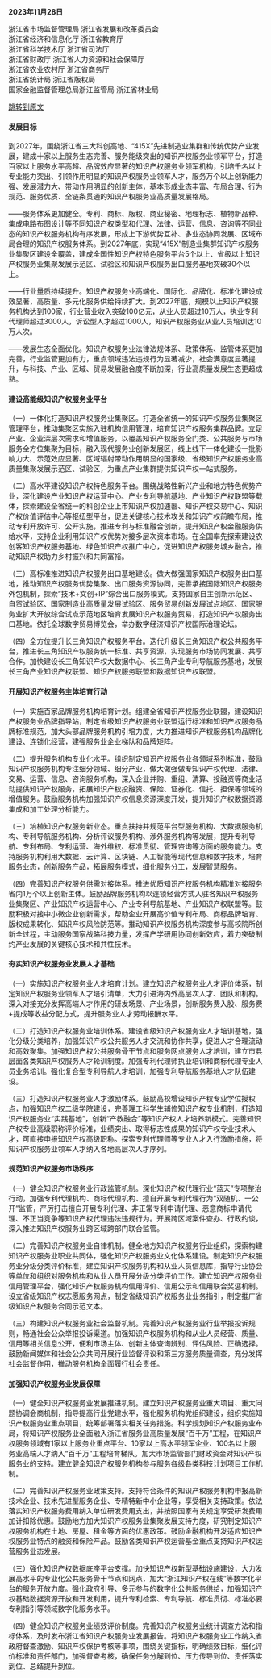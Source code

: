 **2023年11月28日**

浙江省市场监督管理局     浙江省发展和改革委员会  
浙江省经济和信息化厅           浙江省教育厅            
浙江省科学技术厅           浙江省司法厅  
浙江省财政厅        浙江省人力资源和社会保障厅  
浙江省农业农村厅             浙江省商务厅  
浙江省统计局                 浙江省版权局  
国家金融监督管理总局浙江监管局      浙江省林业局

[跳转到原文](https://zjamr.zj.gov.cn/art/2023/12/14/art_1229693039_2501239.html)

#### 发展目标

到2027年，围绕浙江省三大科创高地、“415X”先进制造业集群和传统优势产业发展，建成十家以上服务生态完善、服务能级突出的知识产权服务业领军平台，打造百家以上服务水平高超、品牌效应显著的知识产权服务业领军机构，引培千名以上专业能力突出、引领作用明显的知识产权服务业领军人才，服务万个以上创新能力强、发展潜力大、带动作用明显的创新主体，基本形成业态丰富、布局合理、行为规范、服务优质、全链条贯通的知识产权服务业高质量发展格局。

——服务体系更加健全。专利、商标、版权、商业秘密、地理标志、植物新品种、集成电路布图设计等不同知识产权类型和代理、法律、运营、信息、咨询等不同业态的知识产权服务机构有序发展，形成上下游优势互补、多业态协同发展、区域布局合理的知识产权服务体系。到2027年底，实现“415X”制造业集群知识产权服务业集聚区建设全覆盖，建成全国性知识产权特色服务平台5个以上、省级以上知识产权服务业集聚发展示范区、试验区和知识产权服务出口服务基地突破30个以上。

——行业量质持续提升。知识产权服务业高端化、国际化、品牌化、标准化建设成效显著，高质量、多元化服务供给持续扩大。到2027年底，规模以上知识产权服务机构达到100家，行业营业收入突破100亿元，从业人员超过10万人，执业专利代理师超过3000人，诉讼型人才超过1000人，知识产权服务业从业人员培训达10万人次。

——发展生态全面优化。知识产权服务业法律法规体系、政策体系、监管体系更加完善，行业监管更加有力，重点领域违法违规行为显著减少，社会满意度显著提升，与科技、产业、区域、贸易发展融合度不断加深，行业高质量发展生态更趋成熟。

#### 建设高能级知识产权服务业平台

（一）一体化打造知识产权服务业集聚区。打造全省统一的知识产权服务业集聚区管理平台，推动集聚区实施入驻机构信用管理，培育知识产权服务集群品牌。立足产业、企业深层次需求和增值服务，以覆盖知识产权服务全门类、公共服务与市场服务全方位集聚为目标，融入现代服务业创新发展区，线上线下一体化建设一批影响力大、示范效应显著、区域辐射带动作用明显的国家级、省级知识产权服务业高质量集聚发展示范区、试验区，为重点产业集群提供知识产权一站式服务。

（二）高水平建设知识产权特色服务平台。围绕战略性新兴产业和地方特色优势产业，深化建设产业知识产权运营中心、产业专利导航基地、产业知识产权联盟等载体，探索建设全省统一的科创企业上市知识产权加速器、知识产权交易中心、知识产权价值评估中心等枢纽型平台，促进关键核心技术攻关和知识产权前瞻布局，推动专利开放许可、公开实施，推进专利与标准融合创新，提升知识产权金融服务供给水平，支持企业利用知识产权优势对接多层次资本市场。在全国率先探索建设农创客知识产权服务基地、绿色知识产权推广中心，促进知识产权服务城乡融合，推动知识产权助力乡村振兴和共同富裕。

（三）高标准推进知识产权服务出口基地建设。做大做强国家知识产权服务出口基地，推动知识产权服务优势集聚、出口服务资源协同，完善承接国际知识产权服务外包机制，探索“技术+文创+IP”综合出口服务模式。支持国家自主创新示范区、自贸试验区、国家制造业高质量发展试验区、服务贸易创新发展试点地区、国家服务业扩大开放综合试点示范地区培育发展知识产权服务贸易，打造知识产权服务出口基地。依托全球数字贸易博览会，举办数字经济知识产权国际治理论坛。

（四）全方位提升长三角知识产权服务平台。迭代升级长三角知识产权公共服务平台，推进长三角知识产权服务统一标准、共享资源，实现服务市场协同发展、共享合作。加快建设长三角知识产权大数据中心、长三角产业专利导航服务基地，发展长三角产业知识产权联盟、知识产权服务联盟和数据知识产权联盟。

#### 开展知识产权服务主体培育行动

（一）实施百家品牌服务机构培育计划。组建全省知识产权服务业联盟，建设知识产权服务业品牌指导站，制定省级知识产权服务业联盟运行标准和知识产权服务品牌标准规范，加大头部品牌服务机构引培力度，大力推进知识产权服务机构品牌化建设、连锁化经营，建强服务业企业梯队和品牌矩阵。

（二）提升服务机构专业化水平。组织制定知识产权服务业各领域系列标准，鼓励知识产权服务机构专注细分领域、细分产业，做大做强做专知识产权代理、法律、交易、运营、信息、咨询服务机构，深入企业并购、重组、清算、投融资等商业活动提供知识产权服务，拓展知识产权投融资、保险、证券化、信托、担保等领域的增值服务。鼓励服务机构加强知识产权信息资源深度开发，提升知识产权数据资源集成和加工处理分析能力。

（三）培植知识产权服务新业态。重点扶持并规范平台型服务机构、大数据服务机构、专利导航服务机构、分析评议服务机构、涉外服务机构等发展，提升专利导航、专利布局、专利运营、海外维权、标准贯彻、管理咨询等方面的服务能力。支持服务机构利用大数据、云计算、区块链、人工智能等现代信息和数字技术，培育服务业态，创新服务产品，拓展服务模式，细化服务分工，发展智慧服务。

（四）完善知识产权服务供需对接体系。推进优质知识产权服务机构精准对接服务省内1万个以上创新主体。鼓励品牌服务机构以连锁经营方式入驻各知识产权服务业集聚区、产业知识产权运营中心、产业专利导航基地、产业知识产权联盟等。鼓励积极对接中小微企业创新需求，帮助企业开展高价值专利布局、商标品牌培育、版权成果转化、知识产权风险防范等。推动知识产权服务机构深度参与高校院所创新全过程，主动服务国家战略科技力量，发挥产学研用协同创新效应，着力突破制约产业发展的关键核心技术和共性技术。

#### 夯实知识产权服务业发展人才基础

（一）实施知识产权服务业人才培育计划。建立知识产权服务业人才评价体系，制定知识产权服务业领军人才培引清单，大力引进海内外高层次人才、团队和机构。深入对接充分发挥高端人才作用的研发场景、产业场景，创新服务费入股、服务费+提成等收益分配方式，提升服务业人才劳动报酬水平。

（二）打造知识产权服务业培训体系。建设省级知识产权服务业人才培训基地，强化分级分类培养，加强知识产权公共服务人才交流和协作共享，促进人才合理流动和高效聚集。加强知识产权公共服务骨干节点和服务网点服务人才培训，建立市县层面各类知识产权服务人才轮训制度。加强专利代理师执业培训和商标代理专业人员业务培训。强化复合型专利导航人才培训，加强专利导航服务基地人才队伍建设。

（三）打造知识产权服务业人才激励体系。鼓励高校增设知识产权专业学位授权点，加强知识产权二级学院建设，完善理工科学生辅修知识产权专业机制，打造知识产权服务业“实践基地”，创新“产教融合”等知识产权人才培养新模式。完善知识产权专业高级职称评价标准，业绩突出、取得标志性成果的知识产权专业技术人才，可直接申报知识产权高级职称。探索专利代理师等专业人才入行激励措施，将知识产权服务业领军人才纳入各地高层次人才序列。

#### 规范知识产权服务市场秩序

（一）健全知识产权服务业行政监管机制。深化知识产权代理行业“蓝天”专项整治行动，加强专利代理机构、商标代理机构、擅自开展专利代理行为“双随机、一公开”监管，严厉打击擅自开展专利代理、非正常专利申请代理、恶意商标申请代理、不正当竞争等知识产权代理违法违规行为。开展跨区域案件查办、行政约谈，深入推进知识产权服务业跨区域跨部门联合监管。

（二）完善知识产权服务业自律机制。健全地方知识产权服务行业组织，探索构建知识产权服务业职业共同体，强化知识产权服务业文化体系建设。制定知识产权服务业分级分类评价标准，建立知识产权服务机构和从业人员信息库，指导行业协会等单位和组织对服务机构和从业人员开展分级分类评价工作。建立知识产权服务业信用管理平台，强化知识产权服务机构信用评价、信用公示和信用联合奖惩机制。设立省级知识产权志愿服务网点，制定省级知识产权服务业业务指引，制定推广省级知识产权服务合同示范文本。

（三）构建知识产权服务业社会监督机制。完善知识产权服务业行业举报投诉规则，畅通社会公众举报投诉渠道。加强知识产权服务机构和从业人员经营、质量、信用等相关信息公开，便利市场主体、创新主体查询辨别、评估风险、正确选择。鼓励新闻媒体和社会公众共同开展行业监督评议和第三方服务质量调查，充分发挥社会监督作用，推动服务机构全面履行社会责任。

#### 加强知识产权服务业发展保障

（一）健全知识产权服务业发展推进机制。建立知识产权服务业重大项目、重大问题协调会商机制，指导提高行业党建水平，强化服务机构党组织建设，组织实施知识产权服务业重点项目，统筹部署落实相关任务措施。科学规划知识产权服务业布局，将知识产权服务业全面融入浙江省服务业高质量发展“百千万”工程，在知识产权服务领域有1家以上服务业重点平台、10家以上高水平领军企业、100名以上服务业高端人才纳入“百千万”工程培育梯队。加大市场监管部门财政资金对知识产权服务业的支持。建立健全知识产权服务机构参与服务各级各类科技计划项目工作机制。

（二）完善知识产权服务业政策支持。支持符合条件的知识产权服务机构申报高新技术企业、技术先进型服务企业、专精特新中小企业等，享受相关支持政策。依法落实知识产权服务费用纳入单位研发费用支出，并按照国家有关规定享受研发费用加计扣除优惠。鼓励地方加大知识产权服务业集聚发展支持力度，研究制定知识产权服务机构在土地、房屋、租金等方面的优惠政策。鼓励金融机构开发适应知识产权服务业特点的融资和保险产品。鼓励各类知识产权运营基金重点支持知识产权运营服务业态发展。

（三）强化知识产权数据底座平台支撑。加快知识产权新型基础设施建设，大力发展高水平的专业化公共服务骨干节点和网点，加大“浙江知识产权在线”等数字化平台的服务开放力度。强化政府引导、多元参与的数字化公共服务供给，加强知识产权基础数据资源开放和开发利用，提升专利检索、专利导航、标准贯彻、标准必要专利指引等领域数字化服务水平。

（四）健全知识产权服务业绩效评价制度。完善知识产权服务业统计调查方法和指标体系，及时发布浙江省知识产权服务业发展报告。将知识产权服务业工作纳入省政府督查激励、知识产权保护考核等事项，围绕关键指标，明确绩效目标，细化评价标准和责任部门，加强督查考核，确保任务分解到位、压力传导到位、责任落实到位、总结提升到位。

